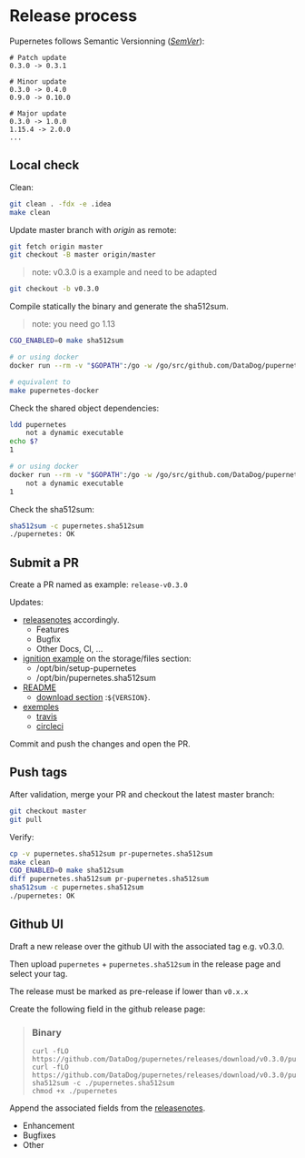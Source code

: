 # Release process

Pupernetes follows Semantic Versionning ([_SemVer_](https://semver.org/)):
```text
# Patch update
0.3.0 -> 0.3.1

# Minor update
0.3.0 -> 0.4.0
0.9.0 -> 0.10.0

# Major update
0.3.0 -> 1.0.0
1.15.4 -> 2.0.0
...
```

## Local check

Clean:
```bash
git clean . -fdx -e .idea
make clean
```

Update master branch with *origin* as remote:
```bash
git fetch origin master
git checkout -B master origin/master
```

> note: v0.3.0 is a example and need to be adapted
```bash
git checkout -b v0.3.0
```

Compile statically the binary and generate the sha512sum.
> note: you need go 1.13
```bash
CGO_ENABLED=0 make sha512sum

# or using docker
docker run --rm -v "$GOPATH":/go -w /go/src/github.com/DataDog/pupernetes golang:1.13 make re sha512sum

# equivalent to
make pupernetes-docker
```

Check the shared object dependencies:
```bash
ldd pupernetes
	not a dynamic executable
echo $?
1

# or using docker
docker run --rm -v "$GOPATH":/go -w /go/src/github.com/DataDog/pupernetes golang:1.13 sh -c 'ldd pupernetes ; echo $?'
	not a dynamic executable
1
```

Check the sha512sum:
```bash
sha512sum -c pupernetes.sha512sum
./pupernetes: OK
```

## Submit a PR

Create a PR named as example: `release-v0.3.0`

Updates:
- [releasenotes](./releasenotes.md) accordingly.
    * Features
    * Bugfix
    * Other
        Docs, CI, ...
- [ignition example](environments/container-linux/ignition.yaml) on the storage/files section:
    * /opt/bin/setup-pupernetes
    * /opt/bin/pupernetes.sha512sum
- [README](README.md)
    * [download section](README.md#download) :`${VERSION}`.
- [exemples](examples)
    * [travis](examples/travis.yaml)
    * [circleci](examples/circleci.yaml)

Commit and push the changes and open the PR.

## Push tags

After validation, merge your PR and checkout the latest master branch:
```bash
git checkout master
git pull
```

Verify:
```bash
cp -v pupernetes.sha512sum pr-pupernetes.sha512sum
make clean
CGO_ENABLED=0 make sha512sum
diff pupernetes.sha512sum pr-pupernetes.sha512sum
sha512sum -c pupernetes.sha512sum
./pupernetes: OK
```

## Github UI

Draft a new release over the github UI with the associated tag e.g. v0.3.0.

Then upload `pupernetes` + `pupernetes.sha512sum` in the release page and select your tag.

The release must be marked as pre-release if lower than `v0.x.x`

Create the following field in the github release page:

> ### Binary
> ```
> curl -fLO https://github.com/DataDog/pupernetes/releases/download/v0.3.0/pupernetes
> curl -fLO https://github.com/DataDog/pupernetes/releases/download/v0.3.0/pupernetes.sha512sum
> sha512sum -c ./pupernetes.sha512sum
> chmod +x ./pupernetes
> ```

Append the associated fields from the [releasenotes](./releasenotes.md).
- Enhancement
- Bugfixes
- Other
